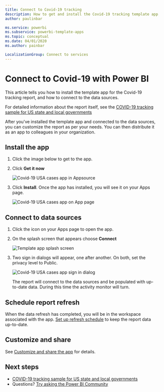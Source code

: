 ```yaml
---
title: Connect to Covid-19 tracking
description: How to get and install the Covid-19 tracking template app, and how to connect to data
author: paulinbar

ms.service: powerbi
ms.subservice: powerbi-template-apps
ms.topic: conceptual
ms.date: 04/01/2020
ms.author: painbar

LocalizationGroup: Connect to services
---
```

# Connect to Covid-19  with Power BI
This article tells  you how to install the template app for the Covid-19 tracking report, and how to connect to the data sources.

For detailed information about the report itself, see the [COVID-19 tracking sample for US state and local governments](create-reports/sample-covid-19-us.md)

After you've installed the template app and connected to the data sources, you can customize the report as per your needs. You can then distribute it as an app to colleagues in your organization.

## Install the app

1. Click the image below to get to the app.

1. Click **Get it now**

    ![Covid-19 USA cases app in Appsource]()

1. Click **Install**. Once the app has installed, you will see it on your Apps page.

   ![Covid-19 USA cases app on App page]()

## Connect to data sources

1. Click the icon on your Apps page to open the app.

1. On the splash screen that appears choose **Connect**

   ![Template app splash screen]()

1. Two sign in dialogs will appear, one after another. On both, set the privacy level to Public.

   ![Covid-19 USA cases app sign in dialog]()

   The report will connect to the data sources and be populated with up-to-date data. During this time the activity monitor will turn.

## Schedule report refresh

When the data refresh has completed, you will be in the workspace associated with the app. [Set up refresh schedule](refresh-scheduled-refresh.md) to keep the report data up-to-date.

## Customize and share

See [Customize and share the app](service-template-apps-install-distribute.md#customize-and-share-the-app) for details.

## Next steps
* [COVID-19 tracking sample for US state and local governments](create-reports/sample-covid-19-us.md)
* Questions? [Try asking the Power BI Community](https://community.powerbi.com/)

